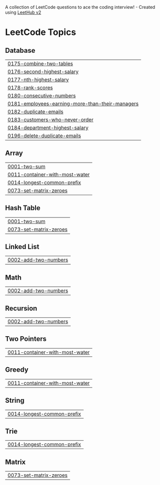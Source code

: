 A collection of LeetCode questions to ace the coding interview! - Created using [LeetHub v2](https://github.com/arunbhardwaj/LeetHub-2.0)
<!---LeetCode Topics Start-->
# LeetCode Topics
## Database
|  |
| ------- |
| [0175-combine-two-tables](https://github.com/pubayankapat/LeetCode/tree/master/0175-combine-two-tables) |
| [0176-second-highest-salary](https://github.com/pubayankapat/LeetCode/tree/master/0176-second-highest-salary) |
| [0177-nth-highest-salary](https://github.com/pubayankapat/LeetCode/tree/master/0177-nth-highest-salary) |
| [0178-rank-scores](https://github.com/pubayankapat/LeetCode/tree/master/0178-rank-scores) |
| [0180-consecutive-numbers](https://github.com/pubayankapat/LeetCode/tree/master/0180-consecutive-numbers) |
| [0181-employees-earning-more-than-their-managers](https://github.com/pubayankapat/LeetCode/tree/master/0181-employees-earning-more-than-their-managers) |
| [0182-duplicate-emails](https://github.com/pubayankapat/LeetCode/tree/master/0182-duplicate-emails) |
| [0183-customers-who-never-order](https://github.com/pubayankapat/LeetCode/tree/master/0183-customers-who-never-order) |
| [0184-department-highest-salary](https://github.com/pubayankapat/LeetCode/tree/master/0184-department-highest-salary) |
| [0196-delete-duplicate-emails](https://github.com/pubayankapat/LeetCode/tree/master/0196-delete-duplicate-emails) |
## Array
|  |
| ------- |
| [0001-two-sum](https://github.com/pubayankapat/LeetCode/tree/master/0001-two-sum) |
| [0011-container-with-most-water](https://github.com/pubayankapat/LeetCode/tree/master/0011-container-with-most-water) |
| [0014-longest-common-prefix](https://github.com/pubayankapat/LeetCode/tree/master/0014-longest-common-prefix) |
| [0073-set-matrix-zeroes](https://github.com/pubayankapat/LeetCode/tree/master/0073-set-matrix-zeroes) |
## Hash Table
|  |
| ------- |
| [0001-two-sum](https://github.com/pubayankapat/LeetCode/tree/master/0001-two-sum) |
| [0073-set-matrix-zeroes](https://github.com/pubayankapat/LeetCode/tree/master/0073-set-matrix-zeroes) |
## Linked List
|  |
| ------- |
| [0002-add-two-numbers](https://github.com/pubayankapat/LeetCode/tree/master/0002-add-two-numbers) |
## Math
|  |
| ------- |
| [0002-add-two-numbers](https://github.com/pubayankapat/LeetCode/tree/master/0002-add-two-numbers) |
## Recursion
|  |
| ------- |
| [0002-add-two-numbers](https://github.com/pubayankapat/LeetCode/tree/master/0002-add-two-numbers) |
## Two Pointers
|  |
| ------- |
| [0011-container-with-most-water](https://github.com/pubayankapat/LeetCode/tree/master/0011-container-with-most-water) |
## Greedy
|  |
| ------- |
| [0011-container-with-most-water](https://github.com/pubayankapat/LeetCode/tree/master/0011-container-with-most-water) |
## String
|  |
| ------- |
| [0014-longest-common-prefix](https://github.com/pubayankapat/LeetCode/tree/master/0014-longest-common-prefix) |
## Trie
|  |
| ------- |
| [0014-longest-common-prefix](https://github.com/pubayankapat/LeetCode/tree/master/0014-longest-common-prefix) |
## Matrix
|  |
| ------- |
| [0073-set-matrix-zeroes](https://github.com/pubayankapat/LeetCode/tree/master/0073-set-matrix-zeroes) |
<!---LeetCode Topics End-->